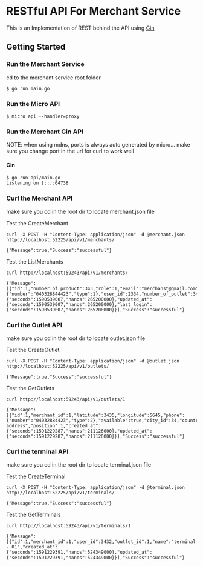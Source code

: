 # RESTful API For Merchant Service

This is an Implementation of REST behind the API using [Gin](https://github.com/gin-gonic/gin)

## Getting Started

### Run the Merchant Service

cd to the merchant service root folder

```
$ go run main.go
```

### Run the Micro API

```
$ micro api --handler=proxy
```

### Run the Merchant Gin API
NOTE: when using mdns, ports is always auto generated by micro... make sure you change port in the url for curl
to work well
#### Gin
```
$ go run api/main.go
Listening on [::]:64738
```

### Curl the Merchant API
make sure you cd in the root dir to locate merchant.json file

Test the CreateMerchant
```
curl -X POST -H "Content-Type: application/json" -d @merchant.json http://localhost:52225/api/v1/merchants/

{"Message":true,"Success":"successful"}
```

Test the ListMerchants
```
curl http://localhost:59243/api/v1/merchants/

{"Message":[{"id":1,"number_of_product":343,"role":1,"email":"merchanst@gmail.com","phone":{"number":"040328844423","type":1},"user_id":2334,"number_of_outlet":343,"business_name":"mercshant","created_at":{"seconds":1590539007,"nanos":265200000},"updated_at":{"seconds":1590539007,"nanos":265200000},"last_login":{"seconds":1590539007,"nanos":265200000}}],"Success":"successful"}
```

### Curl the Outlet API
make sure you cd in the root dir to locate outlet.json file

Test the CreateOutlet
```
curl -X POST -H "Content-Type: application/json" -d @outlet.json http://localhost:52225/api/v1/outlets/

{"Message":true,"Success":"successful"}
```

Test the GetOutlets
```
curl http://localhost:59243/api/v1/outlets/1

{"Message":[{"id":1,"merchant_id":1,"latitude":3435,"longitude":5645,"phone":{"number":"04032884423","type":2},"available":true,"city_id":34,"country_id":3,"address":"some address","position":1,"created_at":{"seconds":1591229287,"nanos":211126000},"updated_at":{"seconds":1591229287,"nanos":211126000}}],"Success":"successful"}
```

### Curl the terminal API
make sure you cd in the root dir to locate terminal.json file

Test the CreateTerminal
```
curl -X POST -H "Content-Type: application/json" -d @terminal.json http://localhost:52225/api/v1/terminals/

{"Message":true,"Success":"successful"}
```

Test the GetTerminals
```
curl http://localhost:59243/api/v1/terminals/1

{"Message":[{"id":1,"merchant_id":1,"user_id":3432,"outlet_id":1,"name":"terminal - 01","created_at":{"seconds":1591229391,"nanos":524349000},"updated_at":{"seconds":1591229391,"nanos":524349000}}],"Success":"successful"}
```
